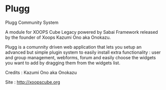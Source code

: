 Plugg
=====

Plugg Community System


A module for XOOPS Cube Legacy powered by Sabai Framework
released by the founder of Xoops Kazumi Ono aka Onokazu.

Plugg is a comunnity driven web application that lets you
setup an advanced but simple plugin system to easily install
extra functionality : user and group management, webforms,
forum and easily choose the widgets you want to add by dragging
them from the widgets list.

Credits : Kazumi Ono aka Onokazu

Site : http://xoopscube.org